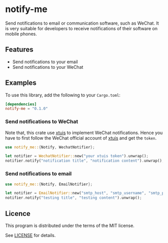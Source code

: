 # notify-me

Send notifications to email or communication software, such as WeChat.
It is very suitable for developers to receive notifications of their software on mobile phones.

## Features

- Send notifications to your email
- Send notifications to your WeChat

## Examples

To use this library, add the following to your `Cargo.toml`:

```toml
[dependencies]
notify-me = "0.1.0"
```

### Send notifications to WeChat

Note that, this crate use [xtuis](https://xtuis.cn/) to implement WeChat notifications.
Hence you have to first follow the WeChat official account of [xtuis](https://xtuis.cn/) and get the `token`.

```rust
use notify_me::{Notify, WechatNotifier};

let notifier = WechatNotifier::new("your xtuis token").unwrap();
notifier.notify("notification title", "notification content").unwrap();
```

### Send notifications to email

```rust
use notify_me::{Notify, EmailNotifier};

let notifier = EmailNotifier::new("smtp_host", "smtp_username", "smtp_password", "recipient").unwrap();
notifier.notify("testing title", "testing content").unwrap();
```

## Licence

This program is distributed under the terms of the MIT license.

See [LICENSE](./LICENSE) for details.
